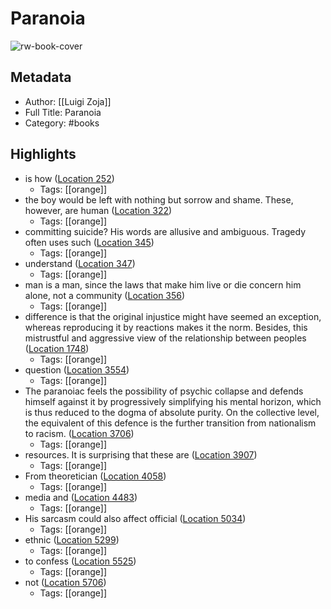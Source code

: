 # Paranoia

![rw-book-cover](https://m.media-amazon.com/images/I/5122Yd1geVL._SY160.jpg)

## Metadata
- Author: [[Luigi Zoja]]
- Full Title: Paranoia
- Category: #books

## Highlights
- is how ([Location 252](https://readwise.io/to_kindle?action=open&asin=B06XPFQCPT&location=252))
    - Tags: [[orange]] 
- the boy would be left with nothing but sorrow and shame. These, however, are human ([Location 322](https://readwise.io/to_kindle?action=open&asin=B06XPFQCPT&location=322))
    - Tags: [[orange]] 
- committing suicide? His words are allusive and ambiguous. Tragedy often uses such ([Location 345](https://readwise.io/to_kindle?action=open&asin=B06XPFQCPT&location=345))
    - Tags: [[orange]] 
- understand ([Location 347](https://readwise.io/to_kindle?action=open&asin=B06XPFQCPT&location=347))
    - Tags: [[orange]] 
- man is a man, since the laws that make him live or die concern him alone, not a community ([Location 356](https://readwise.io/to_kindle?action=open&asin=B06XPFQCPT&location=356))
    - Tags: [[orange]] 
- difference is that the original injustice might have seemed an exception, whereas reproducing it by reactions makes it the norm. Besides, this mistrustful and aggressive view of the relationship between peoples ([Location 1748](https://readwise.io/to_kindle?action=open&asin=B06XPFQCPT&location=1748))
    - Tags: [[orange]] 
- question ([Location 3554](https://readwise.io/to_kindle?action=open&asin=B06XPFQCPT&location=3554))
    - Tags: [[orange]] 
- The paranoiac feels the possibility of psychic collapse and defends himself against it by progressively simplifying his mental horizon, which is thus reduced to the dogma of absolute purity. On the collective level, the equivalent of this defence is the further transition from nationalism to racism. ([Location 3706](https://readwise.io/to_kindle?action=open&asin=B06XPFQCPT&location=3706))
    - Tags: [[orange]] 
- resources. It is surprising that these are ([Location 3907](https://readwise.io/to_kindle?action=open&asin=B06XPFQCPT&location=3907))
    - Tags: [[orange]] 
- From theoretician ([Location 4058](https://readwise.io/to_kindle?action=open&asin=B06XPFQCPT&location=4058))
    - Tags: [[orange]] 
- media and ([Location 4483](https://readwise.io/to_kindle?action=open&asin=B06XPFQCPT&location=4483))
    - Tags: [[orange]] 
- His sarcasm could also affect official ([Location 5034](https://readwise.io/to_kindle?action=open&asin=B06XPFQCPT&location=5034))
    - Tags: [[orange]] 
- ethnic ([Location 5299](https://readwise.io/to_kindle?action=open&asin=B06XPFQCPT&location=5299))
    - Tags: [[orange]] 
- to confess ([Location 5525](https://readwise.io/to_kindle?action=open&asin=B06XPFQCPT&location=5525))
    - Tags: [[orange]] 
- not ([Location 5706](https://readwise.io/to_kindle?action=open&asin=B06XPFQCPT&location=5706))
    - Tags: [[orange]] 
